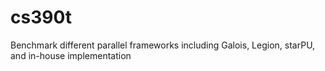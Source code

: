 # cs390t
Benchmark different parallel frameworks including Galois, Legion, starPU, and in-house implementation
